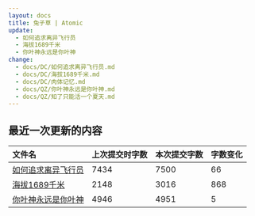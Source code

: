 ```yaml
---
layout: docs
title: 兔子草 | Atomic
update: 
  - 如何追求离异飞行员
  - 海拔1689千米
  - 你叶神永远是你叶神
change:
  - docs/DC/如何追求离异飞行员.md
  - docs/DC/海拔1689千米.md
  - docs/DC/肉体记忆.md
  - docs/QZ/你叶神永远是你叶神.md
  - docs/QZ/知了只能活一个夏天.md
---
```


## 最近一次更新的内容

|文件名|上次提交时字数|本次提交字数|字数变化|
|:-|:-|:-|:-|
|[如何追求离异飞行员](DC/如何追求离异飞行员.md)|7434|7500|66|
|[海拔1689千米](DC/海拔1689千米.md)|2148|3016|868|
|[你叶神永远是你叶神](QZ/你叶神永远是你叶神.md)|4946|4951|5|
